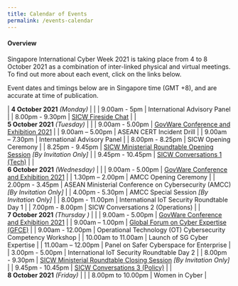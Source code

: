 ```yaml
---
title: Calendar of Events
permalink: /events-calendar
---
```

#### **Overview**

Singapore International Cyber Week 2021 is taking place from 4 to 8 October 2021 as a combination of inter-linked physical and virtual meetings. To find out more about each event, click on the links below.

Event dates and timings below are in Singapore time (GMT +8), and are accurate at time of publication.

| **4 October 2021** *(Monday)*     |      |
| 9.00am - 5pm     | International Advisory Panel     |
| 8.00pm - 9.30pm     | [SICW Fireside Chat](/fireside-chat)     |
| <br> **5 October 2021** *(Tuesday)*     |      |
| 9.00am - 5.00pm     | [GovWare Conference and Exhibition 2021](/govware2021)     |
| 9.00am – 5.00pm     | ASEAN CERT Incident Drill    |
| 9.00am – 7.30pm     | International Advisory Panel     |
| 8.00pm - 8.25pm     | SICW Opening Ceremony     |
| 8.25pm - 9.45pm     | [SICW Ministerial Roundtable Opening Session](/ministerial-roundtable-opening) *[By Invitation Only]*     |
| 9.45pm - 10.45pm     | [SICW Conversations 1 (Tech)](/sicw-conversation-tech)     |
| <br> **6 October 2021** *(Wednesday)*     |      |
| 9.00am - 5.00pm     | [GovWare Conference and Exhibition 2021](/govware2021)     |
| 1.30pm – 2.00pm     | AMCC Opening Ceremony     |
| 2.00pm - 3.45pm     | ASEAN Ministerial Conference on Cybersecurity (AMCC) *[By Invitation Only]*     |
| 4.00pm - 5.30pm     | AMCC Special Session *[By Invitation Only]*     |
| 8.00pm - 11.00pm     | International IoT Security Roundtable Day 1     |
| 7.00pm - 8.00pm     | SICW Conversations 2 (Operations)     |
| <br> **7 October 2021** *(Thursday )*     |      |
| 9.00am - 5.00pm     | [GovWare Conference and Exhibition 2021](/govware2021)     |
| 9.00am – 1.00pm     | [Global Forum on Cyber Expertise (GFCE)](/gcfe)     |
| 9.00am - 12.00pm     | Operational Technology (OT) Cybersecurity Competency Workshop     |
| 10.00am to 11.00am     | Launch of SG Cyber Expertise     |
| 11.00am – 12.00pm     | Panel on Safer Cyberspace for Enterprise     |
| 3.00pm - 5.00pm     | International IoT Security Roundtable Day 2     |
| 8.00pm - 9.30pm     | [SICW Ministerial Roundtable Closing Session](/ministerial-roundtable-closing) *[By Invitation Only]*     |
| 9.45pm - 10.45pm     | [SICW Conversations 3 (Policy)](/sicw-conversation-policy)     |
| <br> **8 October 2021** *(Friday)*     |      |
| 8.00pm to 10.00pm     | Women in Cyber     |